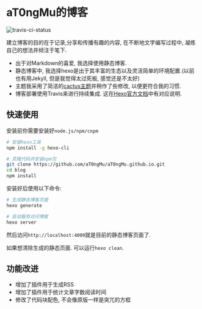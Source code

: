 # aT0ngMu的博客

![travis-ci-status](https://travis-ci.com/Vancir/blog.svg?branch=master)

建立博客的目的在于记录,分享和传播有趣的内容, 在不断地文字编写过程中, 凝练自己的想法并倾注于笔下. 

* 出于对Markdown的喜爱, 我选择使用静态博客. 
* 静态博客中, 我选择hexo是出于其丰富的生态以及灵活简单的环境配置.(以前也有用Jekyll, 但是我觉得太过死板, 感觉还是不太好) 
* 主题我采用了简洁的[cactus主题](https://github.com/probberechts/hexo-theme-cactus)并稍作了些修改, 以便更符合我的习惯.  
* 博客部署使用Travis来进行持续集成. 这在[Hexo官方文档](https://hexo.io/docs/github-pages.html)中有对应说明.

## 快速使用

安装前你需要安装好`node.js/npm/cnpm`
    
``` bash
# 安装hexo工具
npm install -g hexo-cli

# 克隆代码并安装npm包
git clone https://github.com/aT0ngMu/aT0ngMu.github.io.git
cd blog
npm install 
```

安装好后使用以下命令:

``` bash
# 生成静态博客页面
hexo generate

# 启动服务访问博客
hexo server
```

然后访问`http://localhost:4000`就是目前的静态博客页面了.

如果想清除生成的静态页面. 可以运行`hexo clean`.

## 功能改进

* 增加了插件用于生成RSS
* 增加了插件用于统计文章字数阅读时间
* 修改了代码块配色, 不会像原版一样是突兀的方框